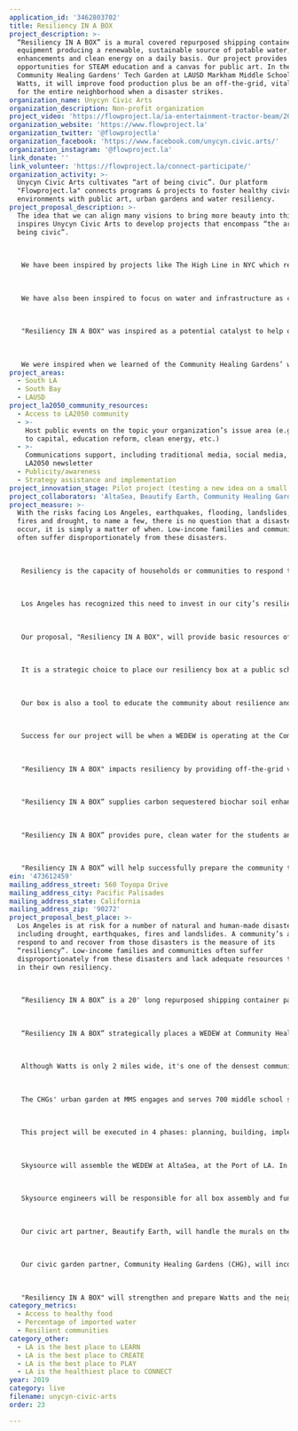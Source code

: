 ```yaml
---
application_id: '3462803702'
title: Resiliency IN A BOX
project_description: >-
  “Resiliency IN A BOX” is a mural covered repurposed shipping container housing
  equipment producing a renewable, sustainable source of potable water, soil
  enhancements and clean energy on a daily basis. Our project provides
  opportunities for STEAM education and a canvas for public art. In the
  Community Healing Gardens' Tech Garden at LAUSD Markham Middle School in
  Watts, it will improve food production plus be an off-the-grid, vital resource
  for the entire neighborhood when a disaster strikes.
organization_name: Unycyn Civic Arts
organization_description: Non-profit organization
project_video: 'https://flowproject.la/ia-entertainment-tractor-beam/2019/03/flowprojectla.mp4'
organization_website: 'https://www.flowproject.la'
organization_twitter: '@flowprojectla'
organization_facebook: 'https://www.facebook.com/unycyn.civic.arts/'
organization_instagram: '@flowproject.la'
link_donate: ''
link_volunteer: 'https://flowproject.la/connect-participate/'
organization_activity: >-
  Unycyn Civic Arts cultivates “art of being civic”. Our platform
  "Flowproject.la" connects programs & projects to foster healthy civic
  environments with public art, urban gardens and water resiliency.
project_proposal_description: >-
  The idea that we can align many visions to bring more beauty into this world
  inspires Unycyn Civic Arts to develop projects that encompass “the art of
  being civic”.
   
   
   
   We have been inspired by projects like The High Line in NYC which repurposed an abandoned space into a vibrant urban park with community collaboration, public art & urban gardens, and is a great example of how a community revitalization program inspires its community, and beyond.
   
   
   
   We have also been inspired to focus on water and infrastructure as common ground issues, so our founder is on the board of civic scale public private partnerships like RiverLA and AltaSea at the Port of LA. 
   
   
   
   "Resiliency IN A BOX" was inspired as a potential catalyst to help our City develop neighborhood resiliency after studying LA's Resiliency and Sustainability Plans which prioritized creating neighborhood resiliency hubs “that facilitate social and climate resilience along with disaster preparedness and recovery”. 
   
   
   
   We were inspired when we learned of the Community Healing Gardens’ work revitalizing an abandoned garden into a productive urban farm offering STEM Ed as well as a community safe space at LAUSD Edwin Markham Middle School in Watts. We drew on inspiration from the High Line and sought to enhance CHGs' work by including community resources, especially disaster preparedness, and public art. When we heard that students involved in the Community Healing Gardens' program worried about having adequate water for their plants, and rely on sometimes less than pure water from the schools' taps, we were inspired to help support them with “Resiliency IN A BOX”.
project_areas:
  - South LA
  - South Bay
  - LAUSD
project_la2050_community_resources:
  - Access to LA2050 community
  - >-
    Host public events on the topic your organization’s issue area (e.g. access
    to capital, education reform, clean energy, etc.) 
  - >-
    Communications support, including traditional media, social media, and
    LA2050 newsletter
  - Publicity/awareness
  - Strategy assistance and implementation
project_innovation_stage: Pilot project (testing a new idea on a small scale to prove feasibility)
project_collaborators: 'AltaSea, Beautify Earth, Community Healing Gardens, SkySource'
project_measure: >-
  With the risks facing Los Angeles, earthquakes, flooding, landslides, forest
  fires and drought, to name a few, there is no question that a disaster will
  occur, it is simply a matter of when. Low-income families and communities
  often suffer disproportionately from these disasters.
   
   
   
   Resiliency is the capacity of households or communities to respond to and recover from adverse situations, including natural and human-caused disasters. Many communities, including those in South Los Angeles, lack adequate resources to invest in their resiliency.
   
   
   
   Los Angeles has recognized this need to invest in our city’s resiliency, and the needs of the disparate communities around LA, in its Resiliency and Sustainability Plans. One of the goals prioritized is to create neighborhood resilience hubs “that facilitate social and climate resilience along with disaster preparedness and recovery”.
   
   
   
   Our proposal, "Resiliency IN A BOX", will provide basic resources of water and energy to Watts and the neighboring communities in the aftermath of a disaster. The WEDEW technology can produce 300+ gallons of water a day, which can be stored for future use. The machine runs off-grid, using biomass, so it can continue functioning even if the city loses power. In addition to powering the water element of the machine, the WEDEW produces an additional 25kWh of energy that can be used. This technology is already being used by the State of California to support areas in Malibu still recovering from recent fire devastation.
   
   
   
   It is a strategic choice to place our resiliency box at a public school, frequently designated as a place to gather in an emergency. The urban garden at Markham Middle School is within one block of a high school and elementary school, with a total of 7 schools within a 1 mile diameter. Watts is only 2 miles wide though is one of the densest communities in our city. With so many people in such close proximity, this site is well positioned to serve as a resiliency hub for the neighborhood during times of disaster. 
   
   
   
   Our box is also a tool to educate the community about resilience and disaster preparedness. During the assembly process at their facility, AltaSea will host an educational open house for the community. Community Healing Gardens will develop additional STEM education programs and activities around the WEDEW for Markham Middle School students.
   
   
   
   Success for our project will be when a WEDEW is operating at the Community Healing Garden and providing community resiliency within a year.
   
   
   
   "Resiliency IN A BOX" impacts resiliency by providing off-the-grid vital resources with sustainable, abundant supplies of potable water and renewable energy. While assembling the box, the educational component of this project will be measured by event attendance. We’re expecting 400+event attendees.
   
   
   
   "Resiliency IN A BOX” supplies carbon sequestered biochar soil enhancement and water for urban gardens as well as opportunities for STEM education about access to healthy food. Enhancing the work of Community Healing Gardens will see success measured by more plants grown in the garden from the addition of the biochar, as well as additional STEM education activities for the 700 students served though their educational programming
   
   
   
   "Resiliency IN A BOX” provides pure, clean water for the students and their families offering a constant, renewable supply of potable water and renewable energy to the neighborhood both on a daily basis as well as in times of emergency. Atmospheric water generation (AWG) is a sustainable way to increase access to local water. 
   
   
   
   "Resiliency IN A BOX” will help successfully prepare the community to survive and thrive through disaster relief and resiliency education by providing a dense and underserved neighborhood with a resiliency machine that can supply 300+ gallons of water per day and 25kWh of clean renewable energy off the grid.
ein: '473612459'
mailing_address_street: 560 Toyopa Drive
mailing_address_city: Pacific Palisades
mailing_address_state: California
mailing_address_zip: '90272'
project_proposal_best_place: >-
  Los Angeles is at risk for a number of natural and human-made disasters,
  including drought, earthquakes, fires and landslides. A community’s ability to
  respond to and recover from those disasters is the measure of its
  “resiliency”. Low-income families and communities often suffer
  disproportionately from these disasters and lack adequate resources to invest
  in their own resiliency.
   
   
   
   “Resiliency IN A BOX” is a 20' long repurposed shipping container painted with water themed murals. This box will provide vital resources of water and energy to the Watts community on a daily basis, and in times of disaster. Called a “WEDEW” (Wood To Energy Deployable Emergency Water, which recently won the Water Abundance XPRIZE), this machine dehydrates biomass (wood chips, green waste, etc.) to produce 25kWh of clean, renewable energy, 300+ gallons of water a day, biochar (a soil amendment), and it absorbs CO2 from the atmosphere so it's carbon negative.
   
    
   
   “Resiliency IN A BOX” strategically places a WEDEW at Community Healing Gardens' (CHG) urban garden at LAUSD Markham Middle School in Watts. Within 1 mile of the gardens, there are 7 other schools and 3 housing projects, making it a strategic gathering space in an emergency. 
   
   
   
   Although Watts is only 2 miles wide, it's one of the densest communities in LA with an average of 17,346 people per square mile. In addition to the 36,815 residents of Watts, the surrounding neighborhoods of Green Meadows, Florence-Firestone, and Willowbrook add up to almost 200,000 people living near the site. Our location is well positioned to serve as a resiliency hub for these communities during a disaster.
   
   
   
   The CHGs' urban garden at MMS engages and serves 700 middle school students with STEM Ed. “Resiliency IN A BOX” would directly benefit these students, their families, and the community by the WEDEW providing access to a pure, renewable source of water for them and the gardens. Additionally, the plants in the gardens will be enhanced by the biochar to produce more food and healthier soil. 
   
    
   
   This project will be executed in 4 phases: planning, building, implementing and growing. 
   
   
   
   Skysource will assemble the WEDEW at AltaSea, at the Port of LA. In addition to providing warehouse space, AltaSea will facilitate an in-kind contribution of a repurposed shipping container and support community engagement efforts. 
   
   
   
   Skysource engineers will be responsible for all box assembly and functionality. 
   
    
   
   Our civic art partner, Beautify Earth, will handle the murals on the sides of the shipping container, also providing opportunities for community engagement and education.
   
    
   
   Our civic garden partner, Community Healing Gardens (CHG), will incorporate the WEDEW into their existing urban farming STEM education program focusing on renewable energy, water resiliency, and disaster preparedness and will be responsible for its maintenance.
   
   
   
   "Resiliency IN A BOX" will strengthen and prepare Watts and the neighboring communities for the challenges ahead.
category_metrics:
  - Access to healthy food
  - Percentage of imported water
  - Resilient communities
category_other:
  - LA is the best place to LEARN
  - LA is the best place to CREATE
  - LA is the best place to PLAY
  - LA is the healthiest place to CONNECT
year: 2019
category: live
filename: unycyn-civic-arts
order: 23

---
```

